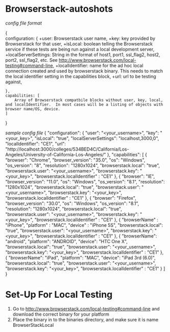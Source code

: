Browserstack-autoshots
=======================


*config file format*

{	
	configuration: {
		+user: Browserstack user name,
		+key: key provided by Browserstack for that user,
		+isLocal: boolean telling the Browserstack service if these tests are being run against a local development server,
		+localServerSettings: String in the format of host1, port1, ssl_flag2, host2, port2, ssl_flag2, etc. See http://www.browserstack.com/local-testing#command-line,
		+localIdentifier: name for the ad hoc local connection created and used by browserstack binary.  This needs to match the local identifier setting in the capabilities block,
		+url: url to be testing against,

	},
	capabilities: [
		Array of Browserstack compatbile blocks without user, key, local, and localIdentifier.  In most cases will be a listing of objects with browser name/OS, device.
	]
}

*sample config file*
{
    "configuration": {
        "user": "<your_username>",
        "key": "<your_key>",
        "isLocal": "true",
        "localServerSettings": "localhost,3000,0",
        "localIdentifier": "CE1",
        "url": "http://localhost:3000/colleges/534BED4C/California/Los-Angeles/University-of-California-Los-Angeles/"
    },
    "capabilities": [
        {
            "browser": "Chrome",
            "browser_version": "35.0",
            "os": "Windows",
            "os_version": "8",
            "resolution": "1280x1024",
            "browserstack.local": "true",
            "browserstack.user": "<your_username>",
            "browserstack.key": "<your_key>",
            "browserstack.localIdentifier" : "CE1"
        },
        {
            "browser": "IE",
            "browser_version": "11.0",
            "os": "Windows",
            "os_version": "8.1",
            "resolution": "1280x1024",
            "browserstack.local": "true",
            "browserstack.user": "<your_username>",
            "browserstack.key": "<your_key>",
            "browserstack.localIdentifier" : "CE1"
        },
        {
            "browser": "Firefox",
            "browser_version": "30.0",
            "os": "Windows",
            "os_version": "8.1",
            "resolution": "1280x1024",
            "browserstack.local": "true",
            "browserstack.user": "<your_username>",
            "browserstack.key": "<your_key>",
            "browserstack.localIdentifier" : "CE1"
        },
        {
            "browserName" : "iPhone",
			"platform" : "MAC",
 			"device" : "iPhone 5S",
            "browserstack.local": "true",
            "browserstack.user": "<your_username>",
            "browserstack.key": "<your_key>",
            "browserstack.localIdentifier" : "CE1"
        },
        {
            "browserName": "android",
            "platform": "ANDROID",
            "device": "HTC One X",
            "browserstack.local": "true",
            "browserstack.user": "<your_username>",
            "browserstack.key": "<your_key>",
            "browserstack.localIdentifier" : "CE1"
        },
        {
            "browserName": "iPad",
            "platform": "MAC",
            "device": "iPad 3rd (6.0)",
            "browserstack.local": "true",
            "browserstack.user": "<your_username>",
            "browserstack.key": "<your_key>",
            "browserstack.localIdentifier" : "CE1"
        }
    ]
}


Set-Up For Local Testing
=========================
1) Go to http://www.browserstack.com/local-testing#command-line and download the correct binary for your platform
2) Place the binary in to the binaries directory, and make sure it is name BrowserStackLocal

